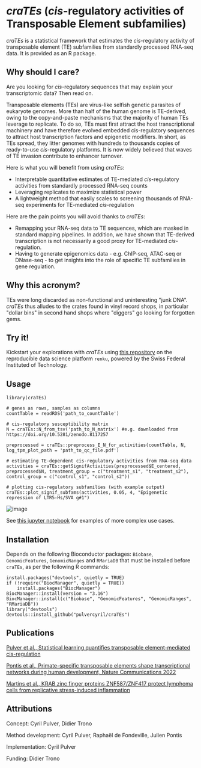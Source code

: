 # *craTEs* (*cis*-regulatory activities of Transposable Element subfamilies)
*craTEs* is a statistical framework that estimates the *cis*-regulatory activity of transposable element (TE) subfamilies from standardly processed RNA-seq data. It is provided as an R package.

## Why should I care?
Are you looking for *cis*-regulatory sequences that may explain your transcriptomic data? Then read on. 

Transposable elements (TEs) are virus-like selfish genetic parasites of eukaryote genomes. More than half of the human genome is TE-derived, owing to the copy-and-paste mechanisms that the majority of human TEs leverage to replicate. To do so, TEs must first attract the host transcriptional machinery and have therefore evolved embedded cis-regulatory sequences to attract host transcription factors and epigenetic modifiers. In short, as TEs spread, they litter genomes with hundreds to thousands copies of ready-to-use *cis*-regulatory platforms. It is now widely believed that waves of TE invasion contribute to enhancer turnover. 

Here is what you will benefit from using *craTEs*:
- Interpretable quantitative estimates of TE-mediated *cis*-regulatory activities from standardly processed RNA-seq counts
- Leveraging replicates to maximize statistical power
- A lightweight method that easily scales to screening thousands of RNA-seq experiments for TE-mediated *cis*-regulation

Here are the pain points you will avoid thanks to *craTEs*: 
- Remapping your RNA-seq data to TE sequences, which are masked in standard mapping pipelines. In addition, we have shown that TE-derived transcription is not necessarily a good proxy for TE-mediated *cis*-regulation.
- Having to generate epigenomics data - e.g. ChIP-seq, ATAC-seq or DNase-seq - to get insights into the role of specific TE subfamilies in gene regulation.

## Why this acronym?
TEs were long discarded as non-functional and uninteresting "junk DNA". *craTEs* thus alludes to the crates found in vinyl record shops, in particular "dollar bins" in second hand shops where "diggers" go looking for forgotten gems.

## Try it!

Kickstart your explorations with *craTEs* using [this repository](https://renkulab.io/projects/cyril.pulver/crates-basics) on the reproducible data science platform `renku`, powered by the Swiss Federal Instituted of Technology.

## Usage

```
library(craTEs)

# genes as rows, samples as columns
countTable = readRDS('path_to_countTable')

# cis-regulatory susceptibility matrix
N = craTEs::N_from_tsv('path_to_N_matrix') #e.g. downloaded from https://doi.org/10.5281/zenodo.8117257

preprocessed = craTEs::preprocess_E_N_for_activities(countTable, N, log_tpm_plot_path = 'path_to_qc_file.pdf')

# estimating TE-dependent cis-regulatory activities from RNA-seq data
activities = craTEs::getSignifActivities(preprocessed$E_centered, preprocessed$N, treatment_group = c("treatment_s1", "treatment_s2"), control_group = c("control_s1", "control_s2"))

# plotting cis-regulatory subfamilies (with example output)
craTEs::plot_signif_subfams(activities, 0.05, 4, "Epigenetic repression of LTR5-Hs/SVA g#1")
```
![image](https://github.com/bopekno/craTEs/assets/44056089/02c2017a-819a-4dd1-a9fd-3706b70d7538)

See [this jupyter notebook](https://renkulab.io/gitlab/crates/klf4-znf611-sva-crispri/-/blob/master/notebooks/TE_subfamily_diff_activity_poc.md) for examples of more complex use cases.


## Installation
Depends on the following Bioconductor packages: `Biobase`, `GenomicFeatures`, `GenomicRanges` and `RMariaDB` that must be installed before `craTEs`, as per the following R commands:

```
install.packages("devtools", quietly = TRUE)
if (!require("BiocManager", quietly = TRUE))
    install.packages("BiocManager")
BiocManager::install(version = "3.16")
BiocManager::install(c("Biobase", "GenomicFeatures", "GenomicRanges", "RMariaDB"))
library("devtools")
devtools::install_github("pulvercyril/craTEs")
```

## Publications
[Pulver et al., Statistical learning quantifies transposable element-mediated cis-regulation](https://www.biorxiv.org/content/10.1101/2022.09.23.509180v1)

[Pontis et al., Primate-specific transposable elements shape transcriptional networks during human development, Nature Communications 2022](https://www.nature.com/articles/s41467-022-34800-w)

[Martins et al., KRAB zinc finger proteins ZNF587/ZNF417 protect lymphoma cells from replicative stress-induced inflammation](https://www.biorxiv.org/content/10.1101/2023.03.08.531722v1)

## Attributions
Concept: Cyril Pulver, Didier Trono

Method development: Cyril Pulver, Raphaël de Fondeville, Julien Pontis

Implementation: Cyril Pulver

Funding: Didier Trono
